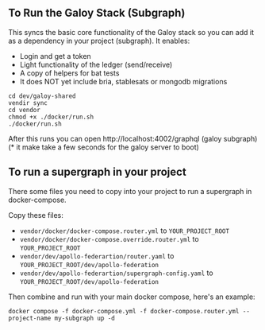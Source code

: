 ## To Run the Galoy Stack (Subgraph)

This syncs the basic core functionality of the Galoy stack so you can add it as a dependency in your project (subgraph). It enables:

- Login and get a token
- Light functionality of the ledger (send/receive)
- A copy of helpers for bat tests
- It does NOT yet include bria, stablesats or mongodb migrations

```
cd dev/galoy-shared
vendir sync
cd vendor
chmod +x ./docker/run.sh
./docker/run.sh
```

After this runs you can open http://localhost:4002/graphql (galoy subgraph) (* it make take a few seconds for the galoy server to boot)

## To run a supergraph in your project
There some files you need to copy into your project to run a supergraph in docker-compose.

Copy these files:
- `vendor/docker/docker-compose.router.yml` to `YOUR_PROJECT_ROOT`
- `vendor/docker/docker-compose.override.router.yml` to `YOUR_PROJECT_ROOT`
- `vendor/dev/apollo-federartion/router.yaml` to `YOUR_PROJECT_ROOT/dev/apollo-federation`
- `vendor/dev/apollo-federartion/supergraph-config.yaml` to `YOUR_PROJECT_ROOT/dev/apollo-federation`

Then combine and run with your main docker compose, here's an example:
```
docker compose -f docker-compose.yml -f docker-compose.router.yml --project-name my-subgraph up -d
```
